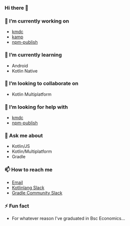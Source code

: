 ### Hi there 👋

### 🔭 I’m currently working on
- [kmdc](https://petuska.dev/kmdc)
- [kamp](https://petuska.dev/kamp)
- [npm-publish](https://petuska.dev/npm-publish)

### 🌱 I’m currently learning
- Android
- Kotlin Native

### 👯 I’m looking to collaborate on
- Kotlin Multiplatform

### 🤔 I’m looking for help with
- [kmdc](https://petuska.dev/kmdc)
- [npm-publish](https://petuska.dev/npm-publish)

### 💬 Ask me about
- Kotlin/JS
- Kotlin/Multiplatform
- Gradle

### 📫 How to reach me
- [Email](mailto:martynas@petuska.dev)
- [Kotlinlang Slack](https://kotlinlang.slack.com/team/UL1A5BA2X)
- [Gradle Community Slack](https://gradle-community.slack.com/team/U022JB3L18U)

### ⚡ Fun fact
- For whatever reason I've graduated in Bsc Economics...

